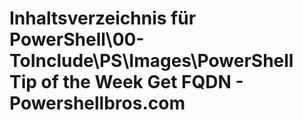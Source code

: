# Inhaltsverzeichnis für PowerShell\00-ToInclude\PS\Images\PowerShell Tip of the Week Get FQDN - Powershellbros.com


